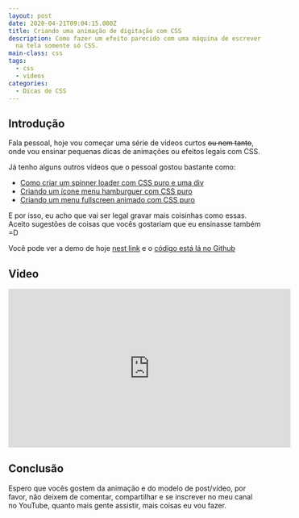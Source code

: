 ```yaml
---
layout: post
date: 2020-04-21T09:04:15.000Z
title: Criando uma animação de digitação com CSS
description: Como fazer um efeito parecido com uma máquina de escrever digitando
  na tela somente só CSS.
main-class: css
tags:
  - css
  - videos
categories:
  - Dicas de CSS
---
```


## Introdução

Fala pessoal, hoje vou começar uma série de vídeos curtos ~~ou nem tanto~~, onde vou ensinar pequenas dicas de animações ou efeitos legais com CSS.

Já tenho alguns outros vídeos que o pessoal gostou bastante como:

- [Como criar um spinner loader com CSS puro e uma div](https://willianjusten.com.br/como-criar-um-spinner-loader-com-css-puro-e-uma-div/)
- [Criando um ícone menu hamburguer com CSS puro](https://willianjusten.com.br/criando-icone-menu-hamburguer-animado-com-css-puro/)
- [Criando um menu fullscreen animado com CSS puro](https://willianjusten.com.br/criando-menu-fullscreen-animado-com-css-puro/)

E por isso, eu acho que vai ser legal gravar mais coisinhas como essas. Aceito sugestões de coisas que vocês gostariam que eu ensinasse também =D

Você pode ver a demo de hoje [nest link](https://labs.willianjusten.com.br/typing-effect-css/) e o [código está lá no Github](https://github.com/willianjusten/labs/blob/gh-pages/typing-effect-css/index.html)

## Video

<iframe width="560" height="315" src="https://www.youtube.com/embed/hFsscx2U5bw" frameborder="0" allow="accelerometer; autoplay; encrypted-media; gyroscope; picture-in-picture" allowfullscreen></iframe>

## Conclusão

Espero que vocês gostem da animação e do modelo de post/vídeo, por favor, não deixem de comentar, compartilhar e se inscrever no meu canal no YouTube, quanto mais gente assistir, mais coisas eu vou fazer.
